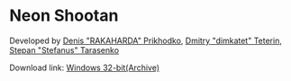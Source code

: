 # Neon Shootan

Developed by [Denis "RAKAHARDA" Prikhodko](https://github.com/rakaharda), [Dmitry "dimkatet" Teterin](https://github.com/dimkatet),
[Stepan "Stefanus" Tarasenko](https://github.com/Stepan-T-99)

Download link: [Windows 32-bit(Archive)](https://yadi.sk/d/2C8eQLd9fFiRgg)